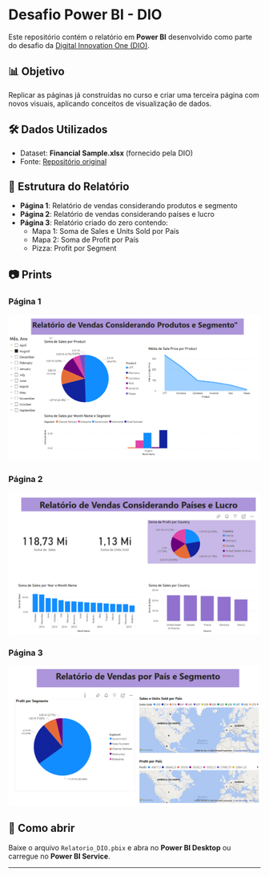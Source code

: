 # Desafio Power BI - DIO

Este repositório contém o relatório em **Power BI** desenvolvido como parte do desafio da [Digital Innovation One (DIO)](https://www.dio.me/).

## 📊 Objetivo
Replicar as páginas já construídas no curso e criar uma terceira página com novos visuais, aplicando conceitos de visualização de dados.

## 🛠️ Dados Utilizados
- Dataset: **Financial Sample.xlsx** (fornecido pela DIO)
- Fonte: [Repositório original](https://github.com/julianazanelatto/power_bi_analyst)

## 📑 Estrutura do Relatório
- **Página 1**: Relatório de vendas considerando produtos e segmento  
- **Página 2**: Relatório de vendas considerando países e lucro  
- **Página 3**: Relatório criado do zero contendo:  
  - Mapa 1: Soma de Sales e Units Sold por País  
  - Mapa 2: Soma de Profit por País  
  - Pizza: Profit por Segment  

## 📷 Prints
### Página 1
![Página 1](printpagina1.png)

### Página 2
![Página 2](printpagina2.png)

### Página 3
![Página 3](printpagina3.png)

## 🚀 Como abrir
Baixe o arquivo `Relatorio_DIO.pbix` e abra no **Power BI Desktop** ou carregue no **Power BI Service**.

---

